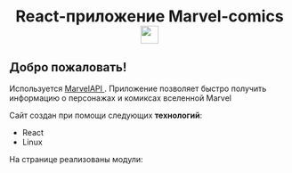 <h1 align="center"> 
	React-приложение Marvel-comics
	<img src="https://github.com/blackcater/blackcater/raw/main/images/Hi.gif" height="32"/>
</h1>

## Добро пожаловать!
<p>Используется <a href='https://developer.marvel.com/docs'> MarvelAPI </a>. Приложение позволяет быстро получить информацию о персонажах и комиксах вселенной Marvel</p>
<p>Сайт создан при помощи следующих <strong>технологий</strong>:</p>
<ul>
	<li>React</li>
	<li>Linux</li>
</ul>
<p>На странице реализованы модули: </p>
<ul>
</ul>
